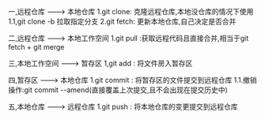 一,远程仓库 ---> 本地仓库
1.git clone: 克隆远程仓库,本地没仓库的情况下使用
	1.1,git clone -b 拉取指定分支
2.git fetch: 更新本地仓库,自己决定是否合并


二,远程仓库 ---> 本地工作空间
1.git pull :获取远程代码且直接合并,相当于git fetch + git merge

三,本地工作空间 ---> 暂存区
1,git add : 将文件房入暂存区


四,暂存区 --->  本地仓库
1.git commit : 将暂存区的文件提交到远程仓库
	1.1.撤销操作:git commit --amend(直接覆盖上次提交,且不会出现在提交历史中)

五,本地仓库 ---> 远程仓库
1.git push : 将本地仓库的变更提交到远程仓库

